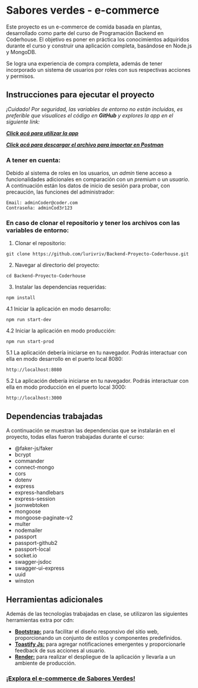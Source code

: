 # Sabores verdes - e-commerce

Este proyecto es un e-commerce de comida basada en plantas, desarrollado como parte del curso de Programación Backend en Coderhouse. El objetivo es poner en práctica los conocimientos adquiridos durante el curso y construir una aplicación completa, basándose en Node.js y MongoDB.

Se logra una experiencia de compra completa, además de tener incorporado un sistema de usuarios por roles con sus respectivas acciones y permisos.

## Instrucciones para ejecutar el proyecto

*¡Cuidado! Por seguridad, las variables de entorno no están incluidas, es preferible que visualices el código en **GitHub** y explores la app en el siguiente link:*

[***Click acá para utilizar la app***](https://sabores-verdes-proyecto-backend.onrender.com/)

[***Click acá para descargar el archivo para importar en Postman***](https://github.com/lurivriv/Backend-Proyecto-Coderhouse/blob/main/backend-proyecto-coderhouse.postman_collection.json)

### A tener en cuenta:
Debido al sistema de roles en los usuarios, un *admin* tiene acceso a funcionalidades adicionales en comparación con un *premium* o un *usuario*. A continuación están los datos de inicio de sesión para probar, con precaución, las funciones del administrador:

```
Email: adminCoder@coder.com
Contraseña: adminCod3r123
```

### En caso de clonar el repositorio y tener los archivos con las variables de entorno:

1. Clonar el repositorio:

```
git clone https://github.com/lurivriv/Backend-Proyecto-Coderhouse.git
```

2. Navegar al directorio del proyecto:

```
cd Backend-Proyecto-Coderhouse
```

3. Instalar las dependencias requeridas:

```
npm install
```

4.1 Iniciar la aplicación en modo desarrollo:

```
npm run start-dev
```

4.2 Iniciar la aplicación en modo producción:

```
npm run start-prod
```

5.1 La aplicación debería iniciarse en tu navegador. Podrás interactuar con ella en modo desarrollo en el puerto local 8080:

```
http://localhost:8080
```

5.2 La aplicación debería iniciarse en tu navegador. Podrás interactuar con ella en modo producción en el puerto local 3000:

```
http://localhost:3000
```

## Dependencias trabajadas

A continuación se muestran las dependencias que se instalarán en el proyecto, todas ellas fueron trabajadas durante el curso:

- @faker-js/faker
- bcrypt
- commander
- connect-mongo
- cors
- dotenv
- express
- express-handlebars
- express-session
- jsonwebtoken
- mongoose
- mongoose-paginate-v2
- multer
- nodemailer
- passport
- passport-github2
- passport-local
- socket.io
- swagger-jsdoc
- swagger-ui-express
- uuid
- winston

## Herramientas adicionales

Además de las tecnologías trabajadas en clase, se utilizaron las siguientes herramientas extra por cdn:

- [**Bootstrap:**](https://getbootstrap.com/) para facilitar el diseño responsivo del sitio web, proporcionando un conjunto de estilos y componentes predefinidos.
- [**Toastify Js:**](https://apvarun.github.io/toastify-js/) para agregar notificaciones emergentes y proporcionarle feedback de sus acciones al usuario.
- [**Render:**](https://render.com/?_gl=1*1n0164c*_gcl_au*MzAwNDI5NDQ4LjE3MjU0MzE3NDY.*_ga*MTYxMzk5NTUwNi4xNzI1NDMxNzQ0*_ga_QK9L9QJC5N*MTcyNTQzMTc0My4xLjEuMTcyNTQzMTc1Ni40Ny4wLjA.) para realizar el despliegue de la aplicación y llevarla a un ambiente de producción.

### [**¡Explora el e-commerce de Sabores Verdes!**](https://sabores-verdes-proyecto-backend.onrender.com/)